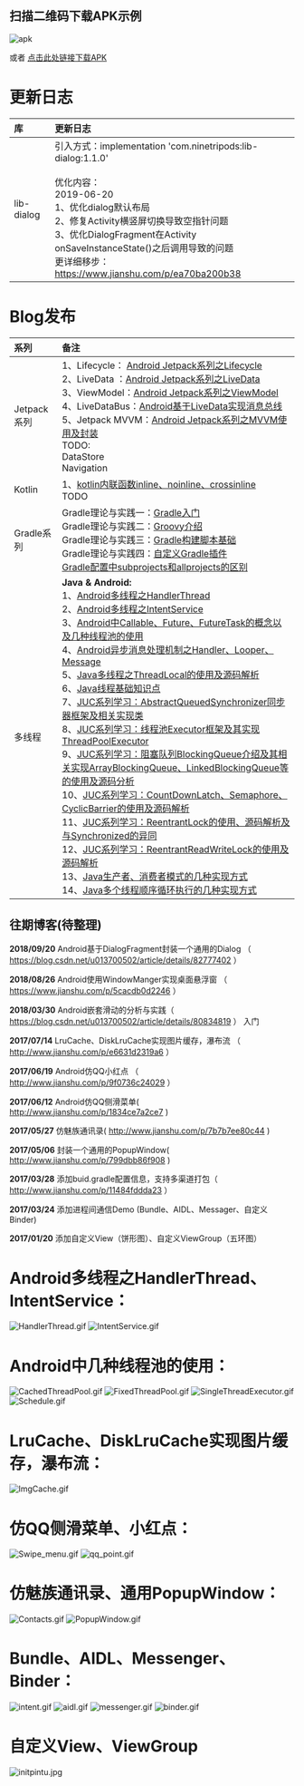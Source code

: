 ## 扫描二维码下载APK示例

![apk](https://img-blog.csdnimg.cn/16b3a4447ccb43b9a72280e6b5821cf5.png)

或者 [点击此处链接下载APK](https://www.pgyer.com/QO2p)

# 更新日志

库 | 更新日志
:----|:----
lib-dialog | 引入方式：implementation 'com.ninetripods:lib-dialog:1.1.0' <br><br> 优化内容：<br>2019-06-20<br>1、优化dialog默认布局<br>2、修复Activity横竖屏切换导致空指针问题<br>3、优化DialogFragment在Activity onSaveInstanceState()之后调用导致的问题<br>更详细移步：https://www.jianshu.com/p/ea70ba200b38


# Blog发布

系列 | 备注
:----|:----
Jetpack系列 | 1、Lifecycle： [Android Jetpack系列之Lifecycle](https://blog.csdn.net/u013700502/article/details/118469311)<br>2、LiveData ：[Android Jetpack系列之LiveData](https://blog.csdn.net/u013700502/article/details/118866217)<br>3、ViewModel：[Android Jetpack系列之ViewModel](https://blog.csdn.net/u013700502/article/details/118962560)<br>4、LiveDataBus：[Android基于LiveData实现消息总线](https://blog.csdn.net/u013700502/article/details/120170790)<br>5、Jetpack MVVM：[Android Jetpack系列之MVVM使用及封装](https://blog.csdn.net/u013700502/article/details/120263741)<br>TODO:<br>DataStore<br>Navigation
Kotlin | 1、[kotlin内联函数inline、noinline、crossinline](https://blog.csdn.net/u013700502/article/details/119923024)<br> TODO
Gradle系列 | Gradle理论与实践一：[Gradle入门](https://blog.csdn.net/u013700502/article/details/85231505 )<br>Gradle理论与实践二：[Groovy介绍 ](https://blog.csdn.net/u013700502/article/details/85231600)<br>Gradle理论与实践三：[Gradle构建脚本基础](https://blog.csdn.net/u013700502/article/details/85231661)<br>Gradle理论与实践四：[自定义Gradle插件](https://blog.csdn.net/u013700502/article/details/85232032)<br>[Gradle配置中subprojects和allprojects的区别](https://blog.csdn.net/u013700502/article/details/85231687)
多线程 | **Java & Android:**<br> 1、[Android多线程之HandlerThread](https://blog.csdn.net/u013700502/article/details/76421939) <br> 2、[Android多线程之IntentService](https://blog.csdn.net/u013700502/article/details/76421161) <br>3、[Android中Callable、Future、FutureTask的概念以及几种线程池的使用](https://blog.csdn.net/u013700502/article/details/76421956)<br>4、[Android异步消息处理机制之Handler、Looper、Message](https://blog.csdn.net/u013700502/article/details/62105858) <br>5、[Java多线程之ThreadLocal的使用及源码解析](https://blog.csdn.net/u013700502/article/details/105793313)<br>6、[Java线程基础知识点](https://blog.csdn.net/u013700502/article/details/112130839)<br>7、[JUC系列学习：AbstractQueuedSynchronizer同步器框架及相关实现类](https://blog.csdn.net/u013700502/article/details/112113248)<br>8、[JUC系列学习：线程池Executor框架及其实现ThreadPoolExecutor](https://blog.csdn.net/u013700502/article/details/111828418)<br>9、[JUC系列学习：阻塞队列BlockingQueue介绍及其相关实现ArrayBlockingQueue、LinkedBlockingQueue等的使用及源码分析](https://blog.csdn.net/u013700502/article/details/107478570)<br>10、[JUC系列学习：CountDownLatch、Semaphore、CyclicBarrier的使用及源码解析](https://blog.csdn.net/u013700502/article/details/107478545)<br>11、[JUC系列学习：ReentrantLock的使用、源码解析及与Synchronized的异同](https://blog.csdn.net/u013700502/article/details/107478281)<br>12、[JUC系列学习：ReentrantReadWriteLock的使用及源码解析](https://blog.csdn.net/u013700502/article/details/107478493)<br>13、[Java生产者、消费者模式的几种实现方式](https://blog.csdn.net/u013700502/article/details/107478721)<br>14、[Java多个线程顺序循环执行的几种实现方式](https://blog.csdn.net/u013700502/article/details/107478844)


## 往期博客(待整理)

**2018/09/20**
 Android基于DialogFragment封装一个通用的Dialog （ https://blog.csdn.net/u013700502/article/details/82777402 ）

**2018/08/26**
 Android使用WindowManger实现桌面悬浮窗 （ https://www.jianshu.com/p/5cacdb0d2246 ）
 
 **2018/03/30**
  Android嵌套滑动的分析与实践（ https://blog.csdn.net/u013700502/article/details/80834819 ）
 入门


**2017/07/14**
 LruCache、DiskLruCache实现图片缓存，瀑布流 （ http://www.jianshu.com/p/e6631d2319a6 ）

**2017/06/19**
 Android仿QQ小红点 （ http://www.jianshu.com/p/9f0736c24029 ）

**2017/06/12**
 Android仿QQ侧滑菜单( http://www.jianshu.com/p/1834ce7a2ce7 )

**2017/05/27**
 仿魅族通讯录( http://www.jianshu.com/p/7b7b7ee80c44 )

**2017/05/06**
 封装一个通用的PopupWindow( http://www.jianshu.com/p/799dbb86f908 )
 
 **2017/03/28**
 添加buid.gradle配置信息，支持多渠道打包（ http://www.jianshu.com/p/11484fddda23 ）
 
 **2017/03/24**
 添加进程间通信Demo (Bundle、AIDL、Messager、自定义Binder)
 
  **2017/01/20**
 添加自定义View（饼形图）、自定义ViewGroup（五环图）
 
 
 # Android多线程之HandlerThread、IntentService：
 ![HandlerThread.gif](https://upload-images.jianshu.io/upload_images/587163-8fcc2d6dcdbc7757.gif?imageMogr2/auto-orient/strip)
 ![IntentService.gif](https://upload-images.jianshu.io/upload_images/587163-d36f126c6b0483ff.gif?imageMogr2/auto-orient/strip)
 
 # Android中几种线程池的使用：
 ![CachedThreadPool.gif](https://upload-images.jianshu.io/upload_images/587163-a7fab256e4437799.gif?imageMogr2/auto-orient/strip)
 ![FixedThreadPool.gif](https://upload-images.jianshu.io/upload_images/587163-81b5fc189abec641.gif?imageMogr2/auto-orient/strip)
 ![SingleThreadExecutor.gif](https://upload-images.jianshu.io/upload_images/587163-3e6c003fa7e4278c.gif?imageMogr2/auto-orient/strip)
 ![Schedule.gif](https://upload-images.jianshu.io/upload_images/587163-b3a74b1e234a25a5.gif?imageMogr2/auto-orient/strip)
 
 # LruCache、DiskLruCache实现图片缓存，瀑布流：
 ![ImgCache.gif](https://upload-images.jianshu.io/upload_images/587163-a2fd6c97ab4a7811.gif?imageMogr2/auto-orient/strip)
 
 # 仿QQ侧滑菜单、小红点：
 ![Swipe_menu.gif](https://upload-images.jianshu.io/upload_images/587163-43f6b3f6c0964189.gif?imageMogr2/auto-orient/strip)
 ![qq_point.gif](https://upload-images.jianshu.io/upload_images/587163-7e35275bb608ad32.gif?imageMogr2/auto-orient/strip)
 
 # 仿魅族通讯录、通用PopupWindow： 
 ![Contacts.gif](https://upload-images.jianshu.io/upload_images/587163-988a21a91ec89901.gif?imageMogr2/auto-orient/strip)
 ![PopupWindow.gif](https://upload-images.jianshu.io/upload_images/587163-2ed25095367ed1b8.gif?imageMogr2/auto-orient/strip)
 
 # Bundle、AIDL、Messenger、Binder：
 ![intent.gif](https://upload-images.jianshu.io/upload_images/587163-d125bd779e8fb671.gif?imageMogr2/auto-orient/strip)
 ![aidl.gif](https://upload-images.jianshu.io/upload_images/587163-6766165772f98949.gif?imageMogr2/auto-orient/strip)
 ![messenger.gif](https://upload-images.jianshu.io/upload_images/587163-7a26a5bf1c1516f9.gif?imageMogr2/auto-orient/strip)
 ![binder.gif](https://upload-images.jianshu.io/upload_images/587163-d22a95846aafe521.gif?imageMogr2/auto-orient/strip)

 # 自定义View、ViewGroup
 ![initpintu.jpg](https://upload-images.jianshu.io/upload_images/587163-4ee28b9c0754217f.jpg?imageMogr2/auto-orient/strip%7CimageView2/2/w/1240)


